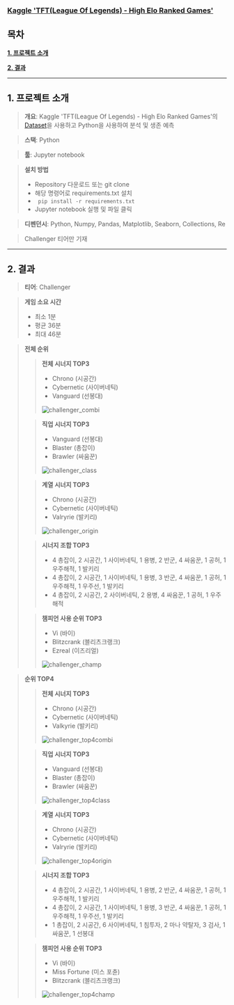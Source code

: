 ### [Kaggle 'TFT(League Of Legends) - High Elo Ranked Games'](https://www.kaggle.com/gyejr95/tft-match-data)

## 목차

**[1. 프로젝트 소개](#1-프로젝트-소개)**

**[2. 결과](#2-결과)**

---

## 1. 프로젝트 소개

> **개요**: Kaggle 'TFT(League Of Legends) - High Elo Ranked Games'의 [Dataset](https://www.kaggle.com/gyejr95/tft-match-data)을 사용하고 Python을 사용하여 분석 및 생존 예측

> **스택**: Python

> **툴**: Jupyter notebook

> **설치 방법**
>
> * Repository 다운로드 또는 git clone
> * 해당 명령어로 requirements.txt 설치
> * ``` pip install -r requirements.txt```
> * Jupyter notebook 실행 및 파일 클릭

> **디펜던시**: Python, Numpy, Pandas, Matplotlib, Seaborn, Collections, Re

> Challenger 티어만 기재

---

## 2. 결과

> **티어**: Challenger

> **게임 소요 시간**
>
> * 최소 1분
> * 평균 36분
> * 최대 46분

> **전체 순위**
>
> > **전체 시너지 TOP3**
> >
> > * Chrono (시공간)
> > * Cybernetic (사이버네틱)
> > * Vanguard (선봉대)
> >
> > ![challenger_combi](C:\Users\cksgh\Desktop\challenger_combi.png)
>
> > **직업 시너지 TOP3**
> >
> > * Vanguard (선봉대)
> > * Blaster (총잡이)
> > * Brawler (싸움꾼)
> >
> > ![challenger_class](C:\Users\cksgh\Desktop\challenger_class.png)
>
> > **계열 시너지 TOP3**
> >
> > * Chrono (시공간)
> > * Cybernetic (사이버네틱)
> > * Valryrie (발키리)
> >
> > ![challenger_origin](C:\Users\cksgh\Desktop\challenger_origin.png)
>
> > **시너지 조합 TOP3** 
> >
> > * 4 총잡이, 2 시공간, 1 사이버네틱, 1 용병, 2 반군, 4 싸움꾼, 1 공허, 1 우주해적, 1 발키리
> > * 4 총잡이, 2 시공간, 1 사이버네틱, 1 용병, 3 반군, 4 싸움꾼, 1 공허, 1 우주해적, 1 우주선, 1 발키리
> > * 4 총잡이, 2 시공간, 2 사이버네틱, 2 용병, 4 싸움꾼, 1 공허, 1 우주해적
>
> > **챔피언 사용 순위 TOP3**
> >
> > * Vi (바이)
> > * Blitzcrank (블리츠크랭크)
> > * Ezreal (이즈리얼)
> >
> > ![challenger_champ](C:\Users\cksgh\Desktop\challenger_champ.png)

>**순위 TOP4**
>
>> **전체 시너지 TOP3**
>>
>> * Chrono (시공간)
>> * Cybernetic (사이버네틱)
>> * Valkyrie (발키리)
>>
>> ![challenger_top4combi](C:\Users\cksgh\Desktop\challenger_top4combi.png)
>
>> **직업 시너지 TOP3**
>>
>> * Vanguard (선봉대)
>> * Blaster (총잡이)
>> * Brawler (싸움꾼)
>>
>> ![challenger_top4class](C:\Users\cksgh\Desktop\challenger_top4class.png)
>
>> **계열 시너지 TOP3**
>>
>> * Chrono (시공간)
>> * Cybernetic (사이버네틱)
>> * Valryrie (발키리)
>>
>> ![challenger_top4origin](C:\Users\cksgh\Desktop\challenger_top4origin.png)
>
>> **시너지 조합 TOP3** 
>>
>> * 4 총잡이, 2 시공간, 1 사이버네틱, 1 용병, 2 반군, 4 싸움꾼, 1 공허, 1 우주해적, 1 발키리
>> * 4 총잡이, 2 시공간, 1 사이버네틱, 1 용병, 3 반군, 4 싸움꾼, 1 공허, 1 우주해적, 1 우주선, 1 발키리
>> * 1 총잡이, 2 시공간, 6 사이버네틱, 1 침투자, 2 마나 약탈자, 3 검사, 1 싸움꾼, 1 선봉대
>
>> **챔피언 사용 순위 TOP3**
>>
>> * Vi (바이)
>> * Miss Fortune (미스 포츈)
>> * Blitzcrank (블리츠크랭크)
>>
>> ![challenger_top4champ](C:\Users\cksgh\Desktop\challenger_top4champ.png)